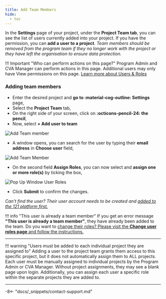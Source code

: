 ```yaml
---
title: Add Team Members
hide:
  - toc
---
```


In the **Settings** page of your project, under the **Project Team tab**, you can see the list of users currently added into your project. If you have the permission, you can **add a user to a project**. *Team members should be removed from the program team if they no longer work with the project or they have left the organisation to ensure data protection.*

!!! Important "Who can perform actions on this page?"
    Program Admin and CVA Manager can perform actions in this page.
    Additional users may only have View permissions on this page. [Learn more about Users & Roles](../users/users-roles-page.md)

### Adding team members

- Enter the desired project and **go to :material-cog-outline: Settings** page,
- Select the **Project Team** tab,
- On the right side of your screen, click on **:octicons-pencil-24: the pencil**,
- Now, select **+ Add user to team**

![Add Team member](../assets/img/SettingsProjectTeam.png)

- A window opens, you can search for the user by typing their **email address** in **Choose user** field,

![Add Team Member](../assets/img/AddTeamMember1.png)

- On the second field **Assign Roles**, you can now select and **assign one or more role(s)** by ticking the box,

![Pop Up Window User Roles](../assets/img/AddUserWindow.png)

- Click **Submit** to confirm the changes.

*Can't find the user? Their user account needs to be created and [added to the 121 platform first.](../users/add-users.md)*

!!! info "This user is already a team member"
    If you get an error message **"This user is already a team member"**, they have already been added to the team. Do you want to [change their roles? Please visit the **Change user roles page** and follow the instructions.](./change-team-roles-program.md)

---

!!! warning "Users must be added to each individual project they are assigned to"
    Adding a user to the project team grants them access to this specific project, but it does not automatically assign them to ALL projects. Each user must be manually assigned to individual projects by the Program Admin or CVA Manager. Without project assignments, they may see a blank page upon login. Additionally, you can assign each user a specific role within the separate projects they are added to.

---

-8<- "docs/_snippets/contact-support.md"
